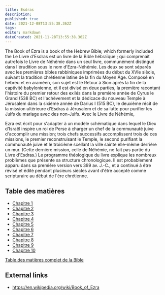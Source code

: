 ```yaml
---
title: Esdras
description: 
published: true
date: 2021-12-08T13:55:38.362Z
tags: 
editor: markdown
dateCreated: 2021-11-28T13:55:38.362Z
---
```


The Book of Ezra is a book of the Hebrew Bible; which formerly included the Le Livre d'Esdras est un livre de la Bible hébraïque ; qui comprenait autrefois le Livre de Néhémie dans un seul livre, communément distingué dans l'érudition sous le nom d'Ezra-Néhémie. Les deux se sont séparés avec les premières bibles rabbiniques imprimées du début du XVIe siècle, suivant la tradition chrétienne latine de la fin du Moyen Âge. Composé en hébreu et en araméen, son sujet est le Retour à Sion après la fin de la captivité babylonienne, et il est divisé en deux parties, la première racontant l'histoire du premier retour des exilés dans la première année de Cyrus le Grand (538 BC) et l'achèvement et la dédicace du nouveau Temple à Jérusalem dans la sixième année de Darius I (515 BC), le deuxième récit de la mission ultérieure d'Esdras à Jérusalem et de sa lutte pour purifier les Juifs du mariage avec des non-Juifs. Avec le Livre de Néhémie,

Ezra est écrit pour s'adapter à un modèle schématique dans lequel le Dieu d'Israël inspire un roi de Perse à charger un chef de la communauté juive d'accomplir une mission; trois chefs successifs accomplissent trois de ces missions, le premier reconstruisant le Temple, le second purifiant la communauté juive et le troisième scellant la ville sainte elle-même derrière un mur. (Cette dernière mission, celle de Néhémie, ne fait pas partie du Livre d'Esdras.) Le programme théologique du livre explique les nombreux problèmes que présente sa structure chronologique. Il est probablement apparu dans sa première version vers 399 av. J.-C., et a continué à être révisé et édité pendant plusieurs siècles avant d'être accepté comme scripturaire au début de l'ère chrétienne.

## Table des matières

- [Chapitre 1](/fr/Bible/Ezra/1)
- [Chapitre 2](/fr/Bible/Ezra/2)
- [Chapitre 3](/fr/Bible/Ezra/3)
- [Chapitre 4](/fr/Bible/Ezra/4)
- [Chapitre 5](/fr/Bible/Ezra/5)
- [Chapitre 6](/fr/Bible/Ezra/6)
- [Chapitre 7](/fr/Bible/Ezra/7)
- [Chapitre 8](/fr/Bible/Ezra/8)
- [Chapitre 9](/fr/Bible/Ezra/9)
- [Chapitre 10](/fr/Bible/Ezra/10)


[Table des matières complet de la Bible](/fr/index/bible)


## External links

- https://en.wikipedia.org/wiki/Book_of_Ezra